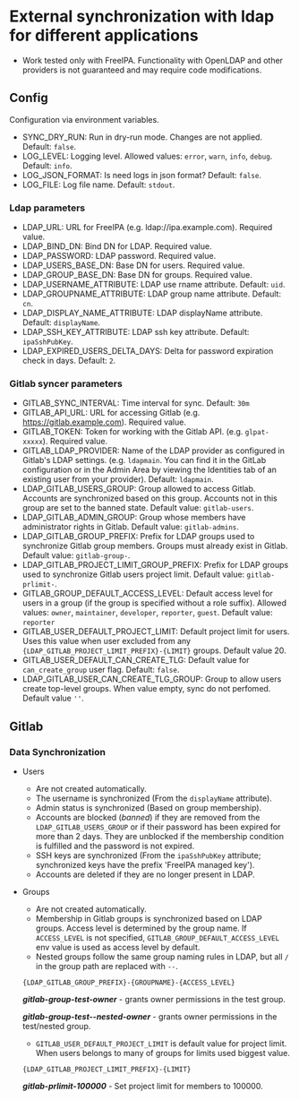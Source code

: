 # External synchronization with ldap for different applications

- Work tested only with FreeIPA.
Functionality with OpenLDAP and other providers is not guaranteed and may require code modifications.

## Config

Configuration via environment variables.

- SYNC_DRY_RUN: Run in dry-run mode. Changes are not applied. Default: `false`.
- LOG_LEVEL: Logging level. Allowed values: `error`, `warn`, `info`, `debug`. Default: `info`.
- LOG_JSON_FORMAT: Is need logs in json format? Default: `false`.
- LOG_FILE: Log file name. Default: `stdout`.

### Ldap parameters

- LDAP_URL: URL for FreeIPA (e.g. ldap://ipa.example.com). Required value.
- LDAP_BIND_DN: Bind DN for LDAP. Required value.
- LDAP_PASSWORD: LDAP password. Required value.
- LDAP_USERS_BASE_DN: Base DN for users. Required value.
- LDAP_GROUP_BASE_DN: Base DN for groups. Required value.
- LDAP_USERNAME_ATTRIBUTE: LDAP use rname attribute. Default: `uid`.
- LDAP_GROUPNAME_ATTRIBUTE: LDAP group name attribute. Default: `cn`.
- LDAP_DISPLAY_NAME_ATTRIBUTE: LDAP displayName attribute. Default: `displayName`.
- LDAP_SSH_KEY_ATTRIBUTE: LDAP ssh key attribute. Default: `ipaSshPubKey`.
- LDAP_EXPIRED_USERS_DELTA_DAYS: Delta for password expiration check in days. Default: `2`.

### Gitlab syncer parameters

- GITLAB_SYNC_INTERVAL: Time interval for sync. Default: `30m`
- GITLAB_API_URL: URL for accessing Gitlab (e.g. <https://gitlab.example.com>). Required value.
- GITLAB_TOKEN: Token for working with the Gitlab API. (e.g. `glpat-xxxxx`). Required value.
- GITLAB_LDAP_PROVIDER: Name of the LDAP provider as configured in Gitlab's LDAP settings.
(e.g. `ldapmain`. You can find it in the GitLab configuration or in the Admin Area by viewing the Identities tab of an existing user from your provider). Default: `ldapmain`.
- LDAP_GITLAB_USERS_GROUP: Group allowed to access Gitlab. Accounts are synchronized based on this group. Accounts not in this group are set to the banned state. Default value: `gitlab-users`.
- LDAP_GITLAB_ADMIN_GROUP: Group whose members have administrator rights in Gitlab. Default value: `gitlab-admins`.
- LDAP_GITLAB_GROUP_PREFIX: Prefix for LDAP groups used to synchronize Gitlab group members. Groups must already exist in Gitlab. Default value: `gitlab-group-`.
- LDAP_GITLAB_PROJECT_LIMIT_GROUP_PREFIX: Prefix for LDAP groups used to synchronize Gitlab users project limit. Default value: `gitlab-prlimit-`.
- GITLAB_GROUP_DEFAULT_ACCESS_LEVEL: Default access level for users in a group (if the group is specified without a role suffix). Allowed values: `owner`, `maintainer`, `developer`, `reporter`, `guest`. Default value: `reporter`
- GITLAB_USER_DEFAULT_PROJECT_LIMIT: Default project limit for users.
  Uses this value when user excluded from any `{LDAP_GITLAB_PROJECT_LIMIT_PREFIX}-{LIMIT}` groups.
  Default value 20.
- GITLAB_USER_DEFAULT_CAN_CREATE_TLG: Default value for `can_create_group` user flag. Default: `false`.
- LDAP_GITLAB_USER_CAN_CREATE_TLG_GROUP: Group to allow users create top-level groups.
  When value empty, sync do not perfomed. Default value `''`.

## Gitlab

### Data Synchronization

- Users
  - Are not created automatically.
  - The username is synchronized (From the `displayName` attribute).
  - Admin status is synchronized (Based on group membership).
  - Accounts are blocked (*banned*) if they are removed from the `LDAP_GITLAB_USERS_GROUP` or if their password has been expired for more than 2 days. They are unblocked if the membership condition is fulfilled and the password is not expired.
  - SSH keys are synchronized (From the `ipaSshPubKey` attribute; synchronized keys have the prefix 'FreeIPA managed key').
  - Accounts are deleted if they are no longer present in LDAP.
- Groups
  - Are not created automatically.
  - Membership in Gitlab groups is synchronized based on LDAP groups. Access level is determined by the group name. If `ACCESS_LEVEL` is not specified, `GITLAB_GROUP_DEFAULT_ACCESS_LEVEL` env value is used as access level by default.
  - Nested groups follow the same group naming rules in LDAP, but all `/` in the group path are replaced with `--`.
  
  ```text
  {LDAP_GITLAB_GROUP_PREFIX}-{GROUPNAME}-{ACCESS_LEVEL}
  ```

  ***gitlab-group-test-owner*** - grants owner permissions in the test group.

  ***gitlab-group-test--nested-owner*** - grants owner permissions in the test/nested group.

  - `GITLAB_USER_DEFAULT_PROJECT_LIMIT` is default value for project limit.
  When users belongs to many of groups for limits used biggest value.
  
  ```text
  {LDAP_GITLAB_PROJECT_LIMIT_PREFIX}-{LIMIT}
  ```

  ***gitlab-prlimit-100000*** - Set project limit for members to 100000.
